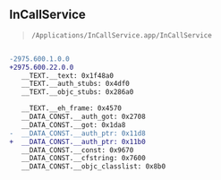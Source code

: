 ## InCallService

> `/Applications/InCallService.app/InCallService`

```diff

-2975.600.1.0.0
+2975.600.22.0.0
   __TEXT.__text: 0x1f48a0
   __TEXT.__auth_stubs: 0x4df0
   __TEXT.__objc_stubs: 0x286a0

   __TEXT.__eh_frame: 0x4570
   __DATA_CONST.__auth_got: 0x2708
   __DATA_CONST.__got: 0x1da8
-  __DATA_CONST.__auth_ptr: 0x11d8
+  __DATA_CONST.__auth_ptr: 0x11b0
   __DATA_CONST.__const: 0x9670
   __DATA_CONST.__cfstring: 0x7600
   __DATA_CONST.__objc_classlist: 0x8b0

```
